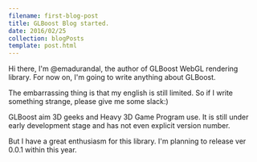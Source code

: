 ```yaml
---
filename: first-blog-post
title: GLBoost Blog started.
date: 2016/02/25
collection: blogPosts
template: post.html
---
```


Hi there, I'm @emadurandal, the author of GLBoost WebGL rendering library.
For now on, I'm going to write anything about GLBoost.

The embarrassing thing is that my english is still limited.
So if I write something strange, please give me some slack:)

GLBoost aim 3D geeks and Heavy 3D Game Program use.
It is still under early development stage and has not even explicit version number.

But I have a great enthusiasm for this library.
I'm planning to release ver 0.0.1 within this year.
